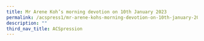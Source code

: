 ```yaml
---
title: Mr Arene Koh’s morning devotion on 10th January 2023
permalink: /acspress1/mr-arene-kohs-morning-devotion-on-10th-january-2023/
description: ""
third_nav_title: ACSpression
---
```


